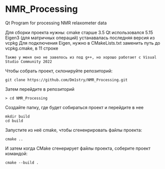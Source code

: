# NMR_Processing
Qt Program for processing NMR relaxometer data

Для сборки проекта нужны:
    cmake старше 3.5
    Qt использовался 5.15
    Eigen3 (для матричных операций) устанавалась последняя версия из vcpkg
    Для подключения Eigen, нужно в CMakeLists.txt заменить путь до vcpkg.cmake, в 11 строкe

    Также у меня оно не завелось из под g++, но хорошо работает с Visual Studio Community 2022

Чтобы собрать проект, склонируйте репозиторий:
```
git clone https://github.com/Dm1stry/NMR_Processing.git
```

Затем перейдите в репозиторий
```
> cd NMR_Processing
```

Создайте папку, где будет собираться проект и перейдите в нее
```
mkdir build
cd build
```

Запустите из неё cmake, чтобы сгененрировать файлы проекта:
```
cmake ..
```

И затем когда CMake сгенерирует файлы проекта, соберите проект командой:
```
cmake --build .
```

